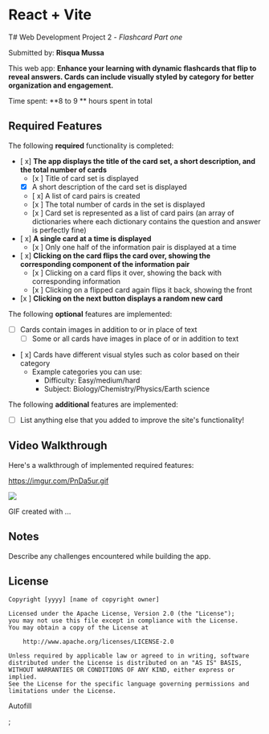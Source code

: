 # React + Vite

T# Web Development Project 2 - *Flashcard Part one*

Submitted by: **Risqua Mussa**

This web app: **Enhance your learning with dynamic flashcards that flip to reveal answers. Cards can include visually styled by category for better organization and engagement.**

Time spent: **8 to 9 ** hours spent in total

## Required Features

The following **required** functionality is completed: 


- [ x] **The app displays the title of the card set, a short description, and the total number of cards**
  - [x ] Title of card set is displayed 
  - [x] A short description of the card set is displayed 
  - [ x] A list of card pairs is created
  - [x ] The total number of cards in the set is displayed 
  - [x ] Card set is represented as a list of card pairs (an array of dictionaries where each dictionary contains the question and answer is perfectly fine)
- [ x] **A single card at a time is displayed**
  - [x ] Only one half of the information pair is displayed at a time
- [ x] **Clicking on the card flips the card over, showing the corresponding component of the information pair**
  - [x ] Clicking on a card flips it over, showing the back with corresponding information 
  - [x ] Clicking on a flipped card again flips it back, showing the front
- [x ] **Clicking on the next button displays a random new card**

The following **optional** features are implemented:

- [ ] Cards contain images in addition to or in place of text
  - [ ] Some or all cards have images in place of or in addition to text
- [ x] Cards have different visual styles such as color based on their category
  - Example categories you can use:
    - Difficulty: Easy/medium/hard
    - Subject: Biology/Chemistry/Physics/Earth science

The following **additional** features are implemented:

* [ ] List anything else that you added to improve the site's functionality!

## Video Walkthrough

Here's a walkthrough of implemented required features:

https://imgur.com/PnDa5ur.gif
<div>
    <a href="https://www.loom.com/share/9c1f18b4fca2403ba40914ea5fdca7bf"> </a>
    <a href="https://www.loom.com/share/9c1f18b4fca2403ba40914ea5fdca7bf">
      <img style="max-width:300px;" src="https://cdn.loom.com/sessions/thumbnails/9c1f18b4fca2403ba40914ea5fdca7bf-c4be19f43eb4706c-full-play.gif">
    </a>
  </div>

<!-- Replace this with whatever GIF tool you used! -->
GIF created with ...  
<!-- Recommended tools:
[Kap](https://getkap.co/) for macOS
[ScreenToGif](https://www.screentogif.com/) for Windows
[peek](https://github.com/phw/peek) for Linux. -->

## Notes

Describe any challenges encountered while building the app.

## License

    Copyright [yyyy] [name of copyright owner]

    Licensed under the Apache License, Version 2.0 (the "License");
    you may not use this file except in compliance with the License.
    You may obtain a copy of the License at

        http://www.apache.org/licenses/LICENSE-2.0

    Unless required by applicable law or agreed to in writing, software
    distributed under the License is distributed on an "AS IS" BASIS,
    WITHOUT WARRANTIES OR CONDITIONS OF ANY KIND, either express or implied.
    See the License for the specific language governing permissions and
    limitations under the License.
Autofill

;
